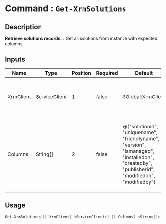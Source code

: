 # Command : `Get-XrmSolutions` 

## Description

**Retrieve solutions records.** : Get all solutions from instance with expected columns.

## Inputs

Name|Type|Position|Required|Default|Description
----|----|--------|--------|-------|-----------
XrmClient|ServiceClient|1|false|$Global:XrmClient|Xrm connector initialized to target instance. Use latest one by default. (CrmServiceClient)
Columns|String[]|2|false|@("solutionid", "uniquename", "friendlyname", "version", "ismanaged", "installedon", "createdby", "publisherid", "modifiedon", "modifiedby")|Specify expected columns to retrieve. (Default : id, uniquename, friendlyname, version, ismanaged, installedon, createdby, publisherid, modifiedon, modifiedby)


## Usage

```Powershell 
Get-XrmSolutions [[-XrmClient] <ServiceClient>] [[-Columns] <String[]>] [<CommonParameters>]
``` 


